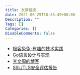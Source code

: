 ```yaml
---
title: 友情链接
date: 2021-06-25T18:33:49+08:00
Description: ""
Tags: []
Categories: []
DisableComments: false
---
```


- [极客兔兔-有趣的技术实践](https://geektutu.com/)
- [Go语言设计与实现](https://draveness.me/golang/)
- [李文周的博客](https://www.liwenzhou.com/)
- [SSL/TLS安全评估报告](https://myssl.com/)